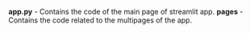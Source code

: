 **app.py** - Contains the code of the main page of streamlit app. 
**pages** - Contains the code related to the multipages of the app. 
